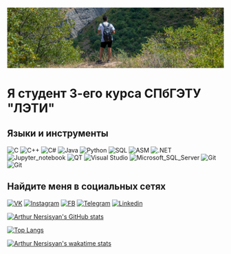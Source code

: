 ![Header](./assets/ass1.png)

# Я студент 3-его курса СПбГЭТУ "ЛЭТИ"

## Языки и инструменты

![C](https://img.shields.io/badge/-C-090909?style=for-the-badge&logo=c)
![C++](https://img.shields.io/badge/-C++-090909?style=for-the-badge&logo=c%2b%2b)
![C#](https://img.shields.io/badge/-C%23-090909?style=for-the-badge&logo=c-sharp) 
![Java](https://img.shields.io/badge/-Java-090909?style=for-the-badge&logo=java) 
![Python](https://img.shields.io/badge/-Python-090909?style=for-the-badge&logo=python)
![SQL](https://img.shields.io/badge/-sql-090909?style=for-the-badge&logo=mysql)
![ASM](https://img.shields.io/badge/-ASM-090909?style=for-the-badge)
![.NET](https://img.shields.io/badge/-Framework-090909?style=for-the-badge&logo=.net) 
![Jupyter_notebook](https://img.shields.io/badge/-Jupyter%20notebooks-090909?style=for-the-badge&logo=jupyter)
![QT](https://img.shields.io/badge/-Qt-090909?style=for-the-badge&logo=qt) 
![Visual Studio](https://img.shields.io/badge/-Visual%20Studio-090909?style=for-the-badge&logo=visual-studio) 
![Microsoft_SQL_Server](https://img.shields.io/badge/-Microsoft%20SQL%20Server-090909?style=for-the-badge&logo=Microsoft-SQL-server)
![Git](https://img.shields.io/badge/-Git-090909?style=for-the-badge&logo=git)
![Git](https://img.shields.io/badge/-Github-090909?style=for-the-badge&logo=github)

## Найдите меня в социальных сетях

[![VK](https://img.shields.io/badge/-VK-090909?style=for-the-badge&logo=vk)](https://vk.com/arthurnersisyan)
[![Instagram](https://img.shields.io/badge/-Instagram-090909?style=for-the-badge&logo=instagram)](https://instagram.com/arthur.nersisyan)
[![FB](https://img.shields.io/badge/-Facebook-090909?style=for-the-badge&logo=facebook)](https://fb.com/the.arthur.nersisyans.page)
[![Telegram](https://img.shields.io/badge/-telegram-090909?style=for-the-badge&logo=telegram)](https://t.me/deveraux78)
[![Linkedin](https://img.shields.io/badge/-Linkedin-090909?style=for-the-badge&logo=linkedin&logoColor=007BB6)](https://www.linkedin.com/in/arthur-nersisyan-863240129/)


[![Arthur Nersisyan's GitHub stats](https://github-readme-stats.vercel.app/api?username=Annonymos3108&show_icons=true&theme=dracula)](https://github.com/anuraghazra/github-readme-stats)

[![Top Langs](https://github-readme-stats.vercel.app/api/top-langs/?username=Annonymos3108&theme=dracula&layout=compact)](https://github.com/anuraghazra/github-readme-stats)

[![Arthur Nersisyan's wakatime stats](https://github-readme-stats.vercel.app/api/wakatime?username=ArthurNersisyan&theme=dracula)](https://github.com/anuraghazra/github-readme-stats)
